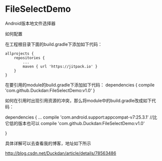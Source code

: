 # FileSelectDemo
Android版本地文件选择器

如何配置

在工程根目录下面的build.gradle下添加如下代码：

	allprojects {
		repositories {
			...
			maven { url 'https://jitpack.io' }
		}
	}
  
在要引用的module的build.gradle下添加如下代码：
	dependencies {
	        compile 'com.github.Duckdan:FileSelectDemo:v1.0'
	}

如何在引用时出现引用资源的冲突，那么将module中的build.gradle改成如下代码：

dependencies {
    ...
    compile 'com.android.support:appcompat-v7:25.3.1'  //比它低的版本也可以
    compile 'com.github.Duckdan:FileSelectDemo:v1.0'
   
}

具体详解可以去查看我的博客，地址如下所示

http://blog.csdn.net/Duckdan/article/details/78563486
 
